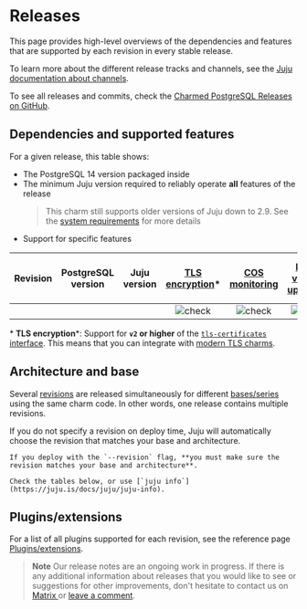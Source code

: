 # Releases

This page provides high-level overviews of the dependencies and features that are supported by each revision in every stable release.

To learn more about the different release tracks and channels, see the [Juju documentation about channels](https://juju.is/docs/juju/channel#risk).

To see all releases and commits, check the [Charmed PostgreSQL Releases on GitHub](https://github.com/canonical/postgresql-k8s-operator/releases).

## Dependencies and supported features

For a given release, this table shows:
* The PostgreSQL 14 version packaged inside
* The minimum Juju version required to reliably operate **all** features of the release
   > This charm still supports older versions of Juju down to 2.9. See the [system requirements](/reference/system-requirements) for more details
* Support for specific features

| Revision | PostgreSQL version | Juju version | [TLS encryption](/how-to/enable-tls)* | [COS monitoring](/how-to/monitoring-cos/index) | [Minor version upgrades](/how-to/upgrade/index) | [Cross-regional async replication](/how-to/cross-regional-async-replication/index) | [Point-in-time recovery](/how-to/back-up-and-restore/restore-a-backup) | [PITR Timelines](/how-to/back-up-and-restore/restore-a-backup) |
|:---:|:---:|:---:|:---:|:---:|:---:|:---:|:---:|:---:|
|   |   |   | ![check] | ![check] | ![check] | ![check] | ![check] |

\* **TLS encryption***: Support for **`v2` or higher** of the [`tls-certificates` interface](https://charmhub.io/tls-certificates-interface/libraries/tls_certificates). This means that you can integrate with [modern TLS charms](https://charmhub.io/topics/security-with-x-509-certificates).

## Architecture and base

Several [revisions](https://juju.is/docs/sdk/revision) are released simultaneously for different [bases/series](https://juju.is/docs/juju/base) using the same charm code. In other words, one release contains multiple revisions.

If you do not specify a revision on deploy time, Juju will automatically choose the revision that matches your base and architecture.

```{caution}
If you deploy with the `--revision` flag, **you must make sure the revision matches your base and architecture**. 

Check the tables below, or use [`juju info`](https://juju.is/docs/juju/juju-info).
```

## Plugins/extensions

For a list of all plugins supported for each revision, see the reference page [Plugins/extensions](/reference/plugins-extensions).


> **Note** Our release notes are an ongoing work in progress. If there is any additional information about releases that you would like to see or suggestions for other improvements, don't hesitate to contact us on [Matrix ](https://matrix.to/#/#charmhub-data-platform:ubuntu.com) or [leave a comment](https://discourse.charmhub.io/t/charmed-postgresql-k8s-reference-release-notes/11872).


<!--BADGES-->
[check]: https://img.icons8.com/color/20/checkmark--v1.png

